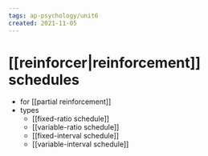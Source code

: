 ```yaml
---
tags: ap-psychology/unit6 
created: 2021-11-05
---
```


# [[reinforcer|reinforcement]] schedules

- for [[partial reinforcement]]
- types
	- [[fixed-ratio schedule]]
	- [[variable-ratio schedule]]
	- [[fixed-interval schedule]]
	- [[variable-interval schedule]]

<!---->